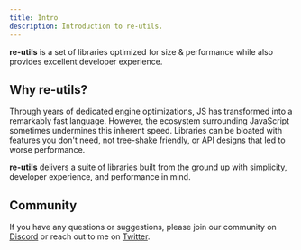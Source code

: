 ```yaml
---
title: Intro
description: Introduction to re-utils.
---
```


**re-utils** is a set of libraries optimized for size & performance while also provides excellent developer experience.

## Why re-utils?
Through years of dedicated engine optimizations, JS has transformed into a remarkably fast language. However, the ecosystem surrounding JavaScript  sometimes undermines this inherent speed. Libraries can be bloated with features you don't need, not tree-shake friendly, or API designs that led to worse performance.

**re-utils** delivers a suite of libraries built from the ground up with simplicity, developer experience, and performance in mind.

## Community
If you have any questions or suggestions, please join our community on [Discord](//discord.gg/za6S2GbK24) or reach out to me on [Twitter](https://x.com/Revenode).
